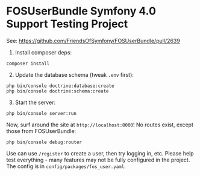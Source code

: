 # FOSUserBundle Symfony 4.0 Support Testing Project

See: https://github.com/FriendsOfSymfony/FOSUserBundle/pull/2639

1) Install composer deps:

```
composer install
```

2) Update the database schema (tweak `.env` first):

```
php bin/console doctrine:database:create
php bin/console doctrine:schema:create
```

3) Start the server:

```
php bin/console server:run
```

Now, surf around the site at `http://localhost:8000`! No
routes exist, except those from FOSUserBundle:

```
php bin/console debug:router
```

Use can use `/register` to create a user, then try logging in,
etc. Please help test everything - many features may not be fully
configured in the project. The config is in `config/packages/fos_user.yaml`.

